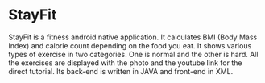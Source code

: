 # StayFit
StayFit is a fitness android native application. It calculates BMI (Body Mass Index) and calorie count depending on the food you eat. It shows various types of exercise in two categories. One is normal and the other is hard. All the exercises are displayed with the photo and the youtube link for the direct tutorial. Its back-end is written in JAVA and front-end in XML.
